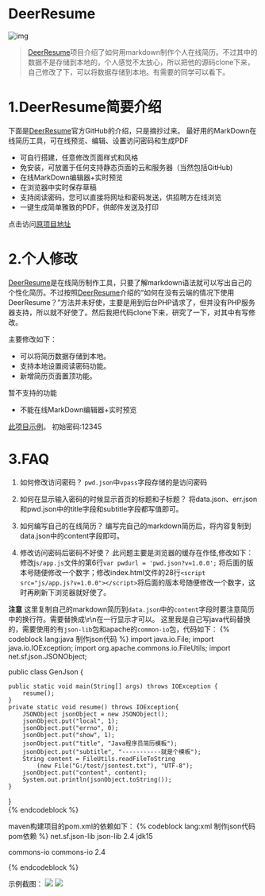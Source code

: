 DeerResume
==========

![img](http://www.jobdeer.com/img/rd.png)
> [DeerResume][3]项目介绍了如何用markdown制作个人在线简历。不过其中的数据不是存储到本地的，个人感觉不太放心，所以把他的源码clone下来，自己修改了下，可以将数据存储到本地。有需要的同学可以看下。

<!--more-->

# 1.DeerResume简要介绍
下面是[DeerResume][3]官方GitHub的介绍，只是摘抄过来。
最好用的MarkDown在线简历工具，可在线预览、编辑、设置访问密码和生成PDF

  - 可自行搭建，任意修改页面样式和风格
  - 免安装，可放置于任何支持静态页面的云和服务器（当然包括GitHub)
  - 在线MarkDown编辑器+实时预览
  - 在浏览器中实时保存草稿
  - 支持阅读密码，您可以直接将网址和密码发送，供招聘方在线浏览
  - 一键生成简单雅致的PDF，供邮件发送及打印

 点击访问[原项目地址][3]


# 2.个人修改
[DeerResume][3]是在线简历制作工具，只要了解markdown语法就可以写出自己的个性化简历。不过按照[DeerResume][3]介绍的“如何在没有云端的情况下使用DeerResume？”方法并未好使，主要是用到后台PHP请求了，但并没有PHP服务器支持，所以就不好使了。然后我把代码clone下来，研究了一下，对其中有写修改。

主要修改如下：
- 可以将简历数据存储到本地。
- 支持本地设置阅读密码功能。
- 新增简历页面置顶功能。

暂不支持的功能
- 不能在线MarkDown编辑器+实时预览

[此项目示例](http://resumedemo.wiliam.me/)。
初始密码:12345

# 3.FAQ

1. 如何修改访问密码？
`pwd.json`中`vpass`字段存储的是访问密码

2. 如何在显示输入密码的时候显示首页的标题和子标题？
将data.json、err.json和pwd.json中的title字段和subtitle字段都写值即可。

3. 如何编写自己的在线简历？
编写完自己的markdown简历后，将内容复制到data.json中的content字段即可。

4. 修改访问密码后密码不好使？
此问题主要是浏览器的缓存在作怪,修改如下：
修改j`s/app.js`文件的第6行`var pwdurl = 'pwd.json?v=1.0.0';`
将后面的版本号随便修改一个数字；修改index.html文件的28行`<script src="js/app.js?v=1.0.0"></script>`将后面的版本号随便修改一个数字，这时再刷新下浏览器就好使了。


**注意**
这里复制自己的markdown简历到`data.json`中的`content`字段时要注意简历中的换行符。需要替换成\r\n在一行显示才可以。
这里我是自己写java代码替换的，需要使用的有`json-lib`包和apache的`common-io`包，代码如下：
{% codeblock lang:java 制作json代码 %} 
import java.io.File;
import java.io.IOException;
import org.apache.commons.io.FileUtils;
import net.sf.json.JSONObject;

public class GenJson {

	public static void main(String[] args) throws IOException {
		resume();
	}
	private static void resume() throws IOException{
		JSONObject jsonObject = new JSONObject();
		jsonObject.put("local", 1);
		jsonObject.put("errno", 0);
		jsonObject.put("show", 1);
		jsonObject.put("title", "Java程序员简历模板");
		jsonObject.put("subtitle", "-----------就是个模板");
		String content = FileUtils.readFileToString
		    (new File("G:/test/jsontest.txt"), "UTF-8");
		jsonObject.put("content", content);
		System.out.println(jsonObject.toString());
	}
	
}      
{% endcodeblock %}

maven构建项目的pom.xml的依赖如下：
{% codeblock lang:xml 制作json代码pom依赖 %} 
<dependency>
	<groupId>net.sf.json-lib</groupId>
	<artifactId>json-lib</artifactId>
	<version>2.4</version>
	<classifier>jdk15</classifier><!--指定jdk版本-->  
</dependency>
		
<dependency>
	<groupId>commons-io</groupId>
	<artifactId>commons-io</artifactId>
	<version>2.4</version>
</dependency>

{% endcodeblock %}

示例截图：
![][1]
![][2]

[1]:http://ofv7c2awe.bkt.clouddn.com/mima.jpg
[2]:http://ofv7c2awe.bkt.clouddn.com/DeerResumeSimple.jpg
[3]:https://github.com/geekcompany/DeerResume
